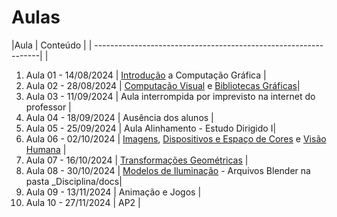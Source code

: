 # Aulas

|Aula                 | Conteúdo |
| ----------------------------------------------------------------| |

1. Aula 01 - 14/08/2024 | [Introdução](../_Disciplina/docs/Intro.pdf) a Computação Gráfica |
2. Aula 02 - 28/08/2024 | [Computação Visual](../docs/Intro_Computação_Visual.pdf) e [Bibliotecas Gráficas](../_Disciplina/docs/Bibliotecas_Graficas.pdf)|
3. Aula 03 - 11/09/2024 | Aula interrompida por imprevisto na internet do professor |
4. Aula 04 - 18/09/2024 | Ausência dos alunos |
5. Aula 05 - 25/09/2024 | Aula Alinhamento  - Estudo Dirigido I|
6. Aula 06 - 02/10/2024 | [Imagens](../_Disciplina/docs/Imagens.pdf), [Dispositivos e Espaço de Cores](../_Disciplina/docs/ImagensCG.pdf) e [Visão Humana](../_Disciplina/docs/ImagensM.pdf) |
7. Aula 07 - 16/10/2024 | [Transformações Geométricas](../_Disciplina/docs/AulaTG2d3d.pdf) |
8. Aula 08 - 30/10/2024 | [Modelos de Iluminação](../_Disciplina/docs/Ilumina.pdf) - Arquivos Blender na pasta _Disciplina/docs|
9. Aula 09 - 13/11/2024 | Animação e Jogos |
10. Aula 10 - 27/11/2024 | AP2 |
